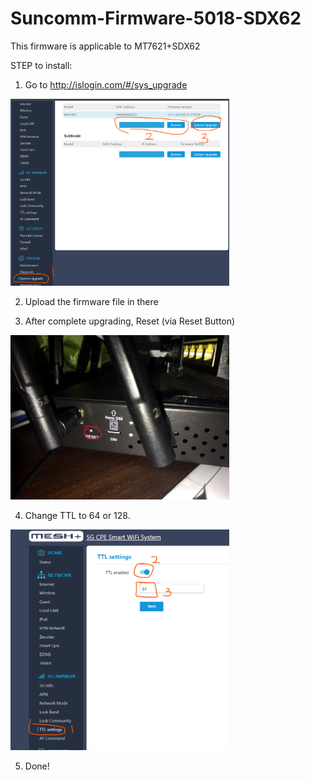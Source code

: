 # Suncomm-Firmware-5018-SDX62

This firmware is applicable to MT7621+SDX62

STEP to install:

1. Go to http://islogin.com/#/sys_upgrade
<p align="left">
  <img src="https://github.com/afandiazmi/Suncomm-Firmware/blob/main/img/1.png" width="350" title="1">
</p>

2. Upload the firmware file in there

3. After complete upgrading, Reset (via Reset Button)
<p align="left">
  <img src="https://github.com/afandiazmi/Suncomm-Firmware/blob/main/img/2.jpg" width="350" title="2">
</p>

4. Change TTL to 64 or 128.
<p align="left">
  <img src="https://github.com/afandiazmi/Suncomm-Firmware/blob/main/img/3.png" width="350" title="3">
</p>

5. Done!

